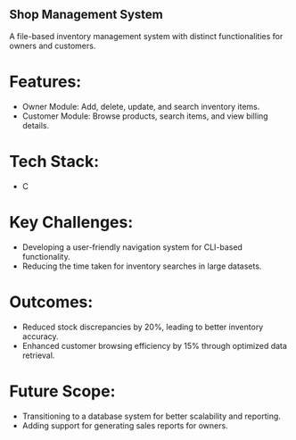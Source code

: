 ## Shop Management System
A file-based inventory management system with distinct functionalities for owners and customers.

# Features:

- Owner Module: Add, delete, update, and search inventory items.
- Customer Module: Browse products, search items, and view billing details.
# Tech Stack: 
- C

# Key Challenges:

- Developing a user-friendly navigation system for CLI-based functionality.
- Reducing the time taken for inventory searches in large datasets.
# Outcomes:

- Reduced stock discrepancies by 20%, leading to better inventory accuracy.
- Enhanced customer browsing efficiency by 15% through optimized data retrieval.
# Future Scope:

- Transitioning to a database system for better scalability and reporting.
- Adding support for generating sales reports for owners.

